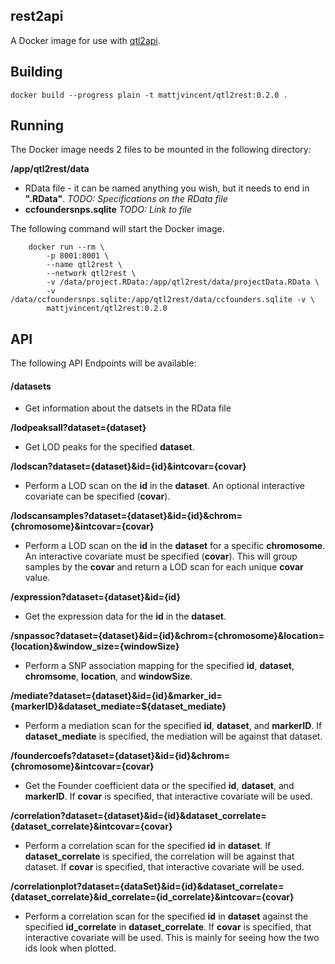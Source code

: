 ## rest2api

A Docker image for use with [qtl2api](https://github.com/churchill-lab/qtl2api).

## Building

    docker build --progress plain -t mattjvincent/qtl2rest:0.2.0 .


## Running

The Docker image needs 2 files to be mounted in the following directory:

**/app/qtl2rest/data**

 - RData file - it can be named anything you wish, but it needs to end in **".RData"**. *TODO: Specifications on the RData file*
 - **ccfoundersnps.sqlite** *TODO: Link to file*

The following command will start the Docker image.

```
    docker run --rm \
        -p 8001:8001 \
        --name qtl2rest \
        --network qtl2rest \
        -v /data/project.RData:/app/qtl2rest/data/projectData.RData \
        -v /data/ccfoundersnps.sqlite:/app/qtl2rest/data/ccfounders.sqlite -v \
        mattjvincent/qtl2rest:0.2.0
```

## API

The following API Endpoints will be available:

#### /datasets
 - Get information about the datsets in the RData file

**/lodpeaksall?dataset={dataset}**
 - Get LOD peaks for the specified **dataset**.

**/lodscan?dataset={dataset}&id={id}&intcovar={covar}**
 - Perform a LOD scan on the **id** in the **dataset**.  An optional interactive covariate can be specified (**covar**).

**/lodscansamples?dataset={dataset}&id={id}&chrom={chromosome}&intcovar={covar}**
 - Perform a LOD scan on the **id** in the **dataset** for a specific **chromosome**.  An interactive covariate must be specified (**covar**).  This will group samples by the **covar** and return a LOD scan for each unique **covar** value.

**/expression?dataset={dataset}&id={id}**
 - Get the expression data for the **id** in the **dataset**.

**/snpassoc?dataset={dataset}&id={id}&chrom={chromosome}&location={location}&window_size={windowSize}**
 - Perform a SNP association mapping for the specified **id**, **dataset**, **chromsome**, **location**, and **windowSize**.

**/mediate?dataset={dataset}&id={id}&marker_id={markerID}&dataset_mediate=${dataset_mediate}**
 - Perform a mediation scan for the specified **id**, **dataset**, and **markerID**.  If **dataset_mediate** is specified, the mediation will be against that dataset.

**/foundercoefs?dataset={dataset}&id={id}&chrom={chromosome}&intcovar={covar}**
 - Get the Founder coefficient data or the specified **id**, **dataset**, and **markerID**.  If **covar** is specified, that interactive covariate will be used.
  
**/correlation?dataset={dataset}&id={id}&dataset_correlate={dataset_correlate}&intcovar={covar}**
 - Perform a correlation scan for the specified **id** in **dataset**.  If **dataset_correlate** is specified, the correlation will be against that dataset.  If **covar** is specified, that interactive covariate will be used.

**/correlationplot?dataset={dataSet}&id={id}&dataset_correlate={dataset_correlate}&id_correlate={id_correlate}&intcovar={covar}**
 - Perform a correlation scan for the specified **id** in **dataset** against the specified **id_correlate** in **dataset_correlate**.  If **covar** is specified, that interactive covariate will be used.  This is mainly for seeing how the two ids look when plotted.



